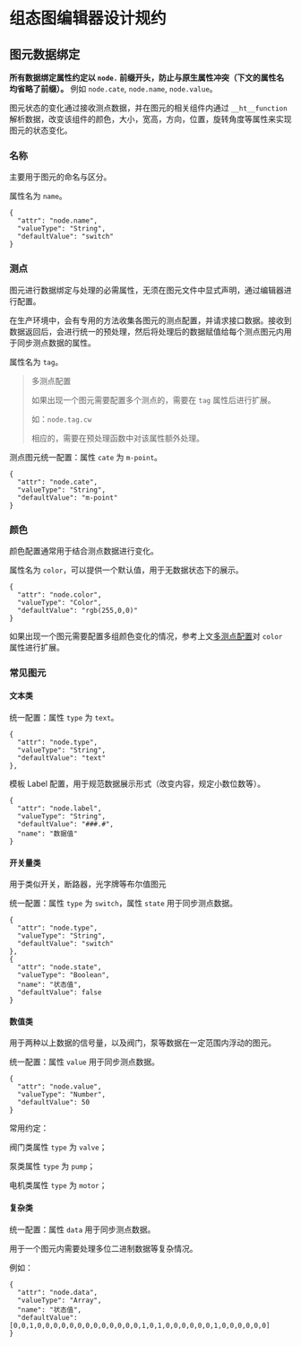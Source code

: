 # 组态图编辑器设计规约

## 图元数据绑定

**所有数据绑定属性约定以 `node.` 前缀开头，防止与原生属性冲突（下文的属性名均省略了前缀）。** 例如 `node.cate`, `node.name`, `node.value`。

图元状态的变化通过接收测点数据，并在图元的相关组件内通过 `__ht__function` 解析数据，改变该组件的颜色，大小，宽高，方向，位置，旋转角度等属性来实现图元的状态变化。

### 名称

主要用于图元的命名与区分。

属性名为 `name`。

```
{
  "attr": "node.name",
  "valueType": "String",
  "defaultValue": "switch"
}
```


### 测点

图元进行数据绑定与处理的必需属性，无须在图元文件中显式声明，通过编辑器进行配置。

在生产环境中，会有专用的方法收集各图元的测点配置，并请求接口数据。接收到数据返回后，会进行统一的预处理，然后将处理后的数据赋值给每个测点图元内用于同步测点数据的属性。

属性名为 `tag`。

> 多测点配置
> 
> 如果出现一个图元需要配置多个测点的，需要在 `tag` 属性后进行扩展。
> 
> 如：`node.tag.cw`
> 
> 相应的，需要在预处理函数中对该属性额外处理。

测点图元统一配置：属性 `cate` 为 `m-point`。
```
{
  "attr": "node.cate",
  "valueType": "String",
  "defaultValue": "m-point"
}
```

### 颜色

颜色配置通常用于结合测点数据进行变化。

属性名为 `color`，可以提供一个默认值，用于无数据状态下的展示。

```
{
  "attr": "node.color",
  "valueType": "Color",
  "defaultValue": "rgb(255,0,0)"
}
```

如果出现一个图元需要配置多组颜色变化的情况，参考上文[多测点配置](#测点)对 `color` 属性进行扩展。

### 常见图元

#### 文本类

统一配置：属性 `type` 为 `text`。

```
{
  "attr": "node.type",
  "valueType": "String",
  "defaultValue": "text"
},
```

模板 Label 配置，用于规范数据展示形式（改变内容，规定小数位数等）。
```
{
  "attr": "node.label",
  "valueType": "String",
  "defaultValue": "###.#",
  "name": "数据值"
}
```

#### 开关量类

用于类似开关，断路器，光字牌等布尔值图元

统一配置：属性 `type` 为 `switch`，属性 `state` 用于同步测点数据。

```
{
  "attr": "node.type",
  "valueType": "String",
  "defaultValue": "switch"
},
{
  "attr": "node.state",
  "valueType": "Boolean",
  "name": "状态值",
  "defaultValue": false
}
```

#### 数值类

用于两种以上数据的信号量，以及阀门，泵等数据在一定范围内浮动的图元。

统一配置：属性 `value` 用于同步测点数据。

```
{
  "attr": "node.value",
  "valueType": "Number",
  "defaultValue": 50
}
```

常用约定：

阀门类属性 `type` 为 `valve`；

泵类属性 `type` 为 `pump`；

电机类属性 `type` 为 `motor`；


#### 复杂类

统一配置：属性 `data` 用于同步测点数据。

用于一个图元内需要处理多位二进制数据等复杂情况。

例如：
```
{
  "attr": "node.data",
  "valueType": "Array",
  "name": "状态值",
  "defaultValue": [0,0,1,0,0,0,0,0,0,0,0,0,0,0,0,0,1,0,1,0,0,0,0,0,0,1,0,0,0,0,0,0]
}
```
